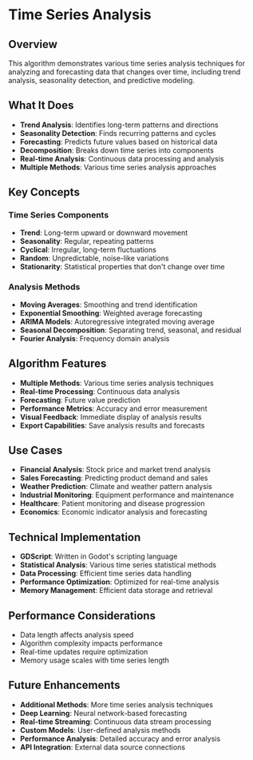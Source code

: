 # Time Series Analysis

## Overview
This algorithm demonstrates various time series analysis techniques for analyzing and forecasting data that changes over time, including trend analysis, seasonality detection, and predictive modeling.

## What It Does
- **Trend Analysis**: Identifies long-term patterns and directions
- **Seasonality Detection**: Finds recurring patterns and cycles
- **Forecasting**: Predicts future values based on historical data
- **Decomposition**: Breaks down time series into components
- **Real-time Analysis**: Continuous data processing and analysis
- **Multiple Methods**: Various time series analysis approaches

## Key Concepts

### Time Series Components
- **Trend**: Long-term upward or downward movement
- **Seasonality**: Regular, repeating patterns
- **Cyclical**: Irregular, long-term fluctuations
- **Random**: Unpredictable, noise-like variations
- **Stationarity**: Statistical properties that don't change over time

### Analysis Methods
- **Moving Averages**: Smoothing and trend identification
- **Exponential Smoothing**: Weighted average forecasting
- **ARIMA Models**: Autoregressive integrated moving average
- **Seasonal Decomposition**: Separating trend, seasonal, and residual
- **Fourier Analysis**: Frequency domain analysis

## Algorithm Features
- **Multiple Methods**: Various time series analysis techniques
- **Real-time Processing**: Continuous data analysis
- **Forecasting**: Future value prediction
- **Performance Metrics**: Accuracy and error measurement
- **Visual Feedback**: Immediate display of analysis results
- **Export Capabilities**: Save analysis results and forecasts

## Use Cases
- **Financial Analysis**: Stock price and market trend analysis
- **Sales Forecasting**: Predicting product demand and sales
- **Weather Prediction**: Climate and weather pattern analysis
- **Industrial Monitoring**: Equipment performance and maintenance
- **Healthcare**: Patient monitoring and disease progression
- **Economics**: Economic indicator analysis and forecasting

## Technical Implementation
- **GDScript**: Written in Godot's scripting language
- **Statistical Analysis**: Various time series statistical methods
- **Data Processing**: Efficient time series data handling
- **Performance Optimization**: Optimized for real-time analysis
- **Memory Management**: Efficient data storage and retrieval

## Performance Considerations
- Data length affects analysis speed
- Algorithm complexity impacts performance
- Real-time updates require optimization
- Memory usage scales with time series length

## Future Enhancements
- **Additional Methods**: More time series analysis techniques
- **Deep Learning**: Neural network-based forecasting
- **Real-time Streaming**: Continuous data stream processing
- **Custom Models**: User-defined analysis methods
- **Performance Analysis**: Detailed accuracy and error analysis
- **API Integration**: External data source connections
